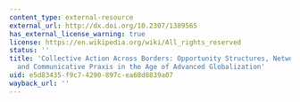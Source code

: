 ```yaml
---
content_type: external-resource
external_url: http://dx.doi.org/10.2307/1389565
has_external_license_warning: true
license: https://en.wikipedia.org/wiki/All_rights_reserved
status: ''
title: 'Collective Action Across Borders: Opportunity Structures, Network Capacities,
  and Communicative Praxis in the Age of Advanced Globalization'
uid: e5d83435-f9c7-4290-897c-ea68d8839a07
wayback_url: ''
---
```

